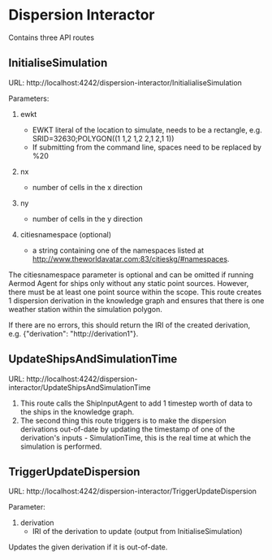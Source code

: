 # Dispersion Interactor
Contains three API routes 

## InitialiseSimulation
URL: http://localhost:4242/dispersion-interactor/InitialialiseSimulation

Parameters:
1) ewkt
    - EWKT literal of the location to simulate, needs to be a rectangle, e.g. SRID=32630;POLYGON((1 1,2 1,2 2,1 2,1 1))
    - If submitting from the command line, spaces need to be replaced by %20
2) nx
    - number of cells in the x direction
3) ny
    - number of cells in the y direction

4) citiesnamespace (optional)
   - a string containing one of the namespaces listed at http://www.theworldavatar.com:83/citieskg/#namespaces.

The citiesnamespace parameter is optional and can be omitted if running Aermod Agent for ships only without any static point sources. However, there must be at least one point source within the scope. This route creates 1 dispersion derivation in the knowledge graph and ensures that there is one weather station within the simulation polygon.

If there are no errors, this should return the IRI of the created derivation, e.g. {"derivation": "http://derivation1"}.

## UpdateShipsAndSimulationTime
URL: http://localhost:4242/dispersion-interactor/UpdateShipsAndSimulationTime

1) This route calls the ShipInputAgent to add 1 timestep worth of data to the ships in the knowledge graph.
2) The second thing this route triggers is to make the dispersion derivations out-of-date by updating the timestamp of one of the derivation's inputs - SimulationTime, this is the real time at which the simulation is performed.

## TriggerUpdateDispersion
URL: http://localhost:4242/dispersion-interactor/TriggerUpdateDispersion

Parameter:
1) derivation
    - IRI of the derivation to update (output from InitialiseSimulation)

Updates the given derivation if it is out-of-date.